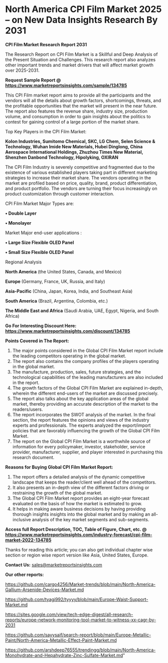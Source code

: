 # North America CPI Film Market 2025 – on New Data Insights Research By 2031

<strong>CPI Film Market Research Report 2031</strong>

The Research Report on CPI Film Market is a Skillful and Deep Analysis of the Present Situation and Challenges. This research report also analyzes other important trends and market drivers that will affect market growth over 2025-2031.

<strong>Request Sample Report @ <a href=https://www.marketreportsinsights.com/sample/134785>https://www.marketreportsinsights.com/sample/134785</a></strong>

This CPI Film market report aims to provide all the participants and the vendors will all the details about growth factors, shortcomings, threats, and the profitable opportunities that the market will present in the near future. The report also features the revenue share, industry size, production volume, and consumption in order to gain insights about the politics to contest for gaining control of a large portion of the market share.

Top Key Players in the CPI Film Market:

<strong>Kolon Industries, Sumitomo Chemical, SKC, LG Chem, Selen Science & Technology, Wuhan Imide New Materials, Hubei Dinglong, China Aerospace International Holdings, Zhuzhou Times New Material, Shenzhen Danbond Technology, Hipolyking, OXIRAN</strong>

The CPI Film Industry is severely competitive and fragmented due to the existence of various established players taking part in different marketing strategies to increase their market share. The vendors operating in the market are profiled based on price, quality, brand, product differentiation, and product portfolio. The vendors are turning their focus increasingly on product customization through customer interaction.

CPI Film Market Major Types are:

<strong>• Double Layer

• Monolayer</strong>

Market Major end-user applications :

<strong>• Large Size Flexible OLED Panel

• Small Size Flexible OLED Panel</strong>

Regional Analysis

</u><strong><b>North America</b></strong> (the United States, Canada, and Mexico)

<strong><b>Europe </b></strong>(Germany, France, UK, Russia, and Italy)

<strong><b>Asia-Pacific</b></strong> (China, Japan, Korea, India, and Southeast Asia)

<strong><b>South America</b></strong> (Brazil, Argentina, Colombia, etc.)

<strong><b>The Middle East and Africa</b></strong> (Saudi Arabia, UAE, Egypt, Nigeria, and South Africa)

<strong>Go For Interesting Discount Here: <a href=https://www.marketreportsinsights.com/discount/134785>https://www.marketreportsinsights.com/discount/134785</a></strong>

<strong>Points Covered in The Report:</strong>
<ol>
  <li>The major points considered in the Global CPI Film Market report include the leading competitors operating in the global market.</li>
  <li>The report also contains the company profiles of the players operating in the global market.</li>
  <li>The manufacture, production, sales, future strategies, and the technological capabilities of the leading manufacturers are also included in the report.</li>
  <li>The growth factors of the Global CPI Film Market are explained in-depth, wherein the different end-users of the market are discussed precisely.</li>
  <li>The report also talks about the key application areas of the global market, thereby providing an accurate description of the market to the readers/users.</li>
  <li>The report incorporates the SWOT analysis of the market. In the final section, the report features the opinions and views of the industry experts and professionals. The experts analyzed the export/import policies that are favorably influencing the growth of the Global CPI Film Market.</li>
  <li>The report on the Global CPI Film Market is a worthwhile source of information for every policymaker, investor, stakeholder, service provider, manufacturer, supplier, and player interested in purchasing this research document.</li>
</ol>
<strong>Reasons for Buying Global CPI Film Market Report:</strong>

<ol>
  <li>The report offers a detailed analysis of the dynamic competitive landscape that keeps the reader/client well ahead of the competitors.</li>
  <li>It also presents an in-depth view of the different factors driving or restraining the growth of the global market.</li>
  <li>The Global CPI Film Market report provides an eight-year forecast evaluated on the basis of how the market is estimated to grow.</li>
  <li>It helps in making aware business decisions by having providing thorough insights insights into the global market and by making an all-inclusive analysis of the key market segments and sub-segments.</li>
</ol>
<strong>Access full Report Description, TOC, Table of Figure, Chart, etc. @ <a href=https://www.marketreportsinsights.com/industry-forecast/cpi-film-market-2022-134785>https://www.marketreportsinsights.com/industry-forecast/cpi-film-market-2022-134785</a></strong>


Thanks for reading this article; you can also get individual chapter wise section or region wise report version like Asia, United States, Europe.

<strong>Contact Us:</strong>
sales@marketreportsinsights.com

<strong>Our other reports:</strong>

<a href=https://github.com/cargo4256/Market-trends/blob/main/North-America-Gallium-Arsenide-Devices-Market.md>https://github.com/cargo4256/Market-trends/blob/main/North-America-Gallium-Arsenide-Devices-Market.md</a>

<a href=https://github.com/tyagi992/tyyyy/blob/main/Europe-Waist-Support-Market.md>https://github.com/tyagi992/tyyyy/blob/main/Europe-Waist-Support-Market.md</a>

<a href=https://sites.google.com/view/tech-edge-digest/all-research-reports/europe-network-monitoring-tool-market-to-witness-xx-cagr-by-2031>https://sites.google.com/view/tech-edge-digest/all-research-reports/europe-network-monitoring-tool-market-to-witness-xx-cagr-by-2031</a>

<a href=https://github.com/sayysaif/search-report/blob/main/Europe-Metallic-Paint/North-America-Metallic-Effect-Paint-Market.md>https://github.com/sayysaif/search-report/blob/main/Europe-Metallic-Paint/North-America-Metallic-Effect-Paint-Market.md</a>

<a href=https://github.com/arshdeep76555/trendingg/blob/main/North-America-Monohydrate-and-Hepahydrate-Zinc-Sulfate-Market.md>https://github.com/arshdeep76555/trendingg/blob/main/North-America-Monohydrate-and-Hepahydrate-Zinc-Sulfate-Market.md</a>"
